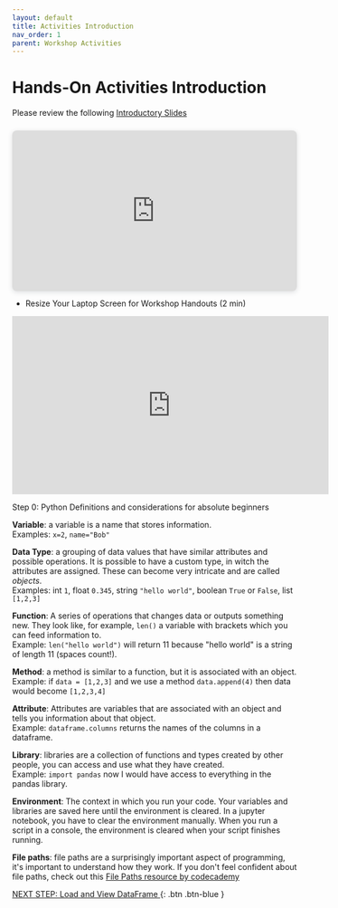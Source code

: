 ```yaml
---
layout: default
title: Activities Introduction
nav_order: 1
parent: Workshop Activities
---
```

# Hands-On Activities Introduction

Please review the following [Introductory Slides](https://www.canva.com/design/DAFQFA5VsAU/IKlz3Xeh5q1EJKWgeRr6ng/view?utm_content=DAFQFA5VsAU&utm_campaign=designshare&utm_medium=link&utm_source=publishpresent)

<div style="position: relative; width: 100%; height: 0; padding-top: 56.2500%;
 padding-bottom: 0; box-shadow: 0 2px 8px 0 rgba(63,69,81,0.16); margin-top: 1.6em; margin-bottom: 0.9em; overflow: hidden;
 border-radius: 8px; will-change: transform;">
  <iframe loading="lazy" style="position: absolute; width: 100%; height: 100%; top: 0; left: 0; border: none; padding: 0;margin: 0;"
    src="https:&#x2F;&#x2F;www.canva.com&#x2F;design&#x2F;DAFQFA5VsAU&#x2F;view?embed" allowfullscreen="allowfullscreen" allow="fullscreen">
  </iframe>
</div>

- Resize Your Laptop Screen for Workshop Handouts (2 min)<br>
<iframe width="560" height="315" src="https://www.youtube.com/embed/Igk5hZUfzN0" title="YouTube video player" frameborder="0" allow="accelerometer; autoplay; clipboard-write; encrypted-media; gyroscope; picture-in-picture" allowfullscreen></iframe>

Step 0: Python Definitions and considerations for absolute beginners

<b>Variable</b>: a variable is a name that stores information. <br>
Examples: `x=2`, `name="Bob"`

<b>Data Type</b>: a grouping of data values that have similar attributes and possible operations. It is possible to have a custom type, in witch the attributes are assigned. These can become very intricate and are called <i>objects</i>.<br>
Examples: int `1`, float `0.345`, string `"hello world"`, boolean `True` or `False`, list `[1,2,3]`

<b>Function</b>: A series of operations that changes data or outputs something new. They look like, for example, `len()` a variable with brackets which you can feed information to. <br> Example: `len("hello world")` will return 11 because "hello world" is a string of length 11 (spaces count!).

<b>Method</b>: a method is similar to a function, but it is associated with an object.<br>
Example: if `data = [1,2,3]` and we use a method `data.append(4)` then data would become `[1,2,3,4]`

<b>Attribute</b>: Attributes are variables that are associated with an object and tells you information about that object. <br>Example: `dataframe.columns` returns the names of the columns in a dataframe.

<b>Library</b>: libraries are a collection of functions and types created by other people, you can access and use what they have created. <br>
Example: `import pandas` now I would have access to everything in the pandas library.

<b>Environment</b>: The context in which you run your code. Your variables and libraries are saved here until the environment is cleared. In a jupyter notebook, you have to clear the environment manually. When you run a script in a console, the environment is cleared when your script finishes running.

<b>File paths</b>: file paths are a surprisingly important aspect of programming, it's important to understand how they work. If you don't feel confident about file paths, check out this [File Paths resource by codecademy](https://www.codecademy.com/resources/docs/general/file-paths) 

[NEXT STEP: Load and View DataFrame ](1-load-and-view-dataframe.md){: .btn .btn-blue }
